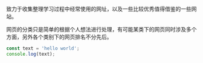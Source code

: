 致力于收集整理学习过程中经常使用的网址，以及一些比较优秀值得借鉴的一些网站。

网页的分类只是简单的根据个人想法进行处理，有可能某类下的网页同时涉及多个方面，另外各个类别下的网页排名不分先后。
```javascript
const text = 'hello world';
console.log(text);
```